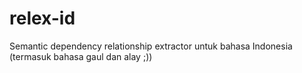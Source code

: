 relex-id
========

Semantic dependency relationship extractor untuk bahasa Indonesia (termasuk bahasa gaul dan alay ;))
